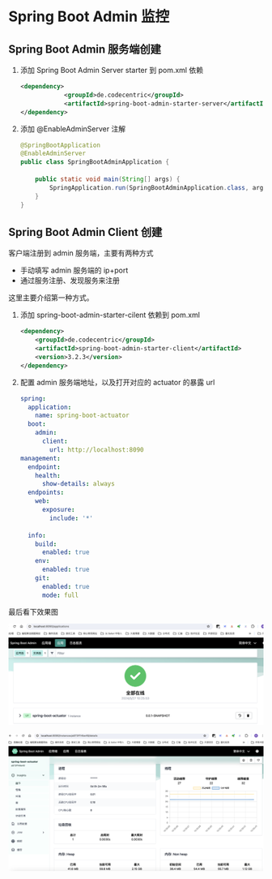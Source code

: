 # Spring Boot Admin 监控

## Spring Boot Admin 服务端创建

1. 添加 Spring Boot Admin Server starter 到 pom.xml 依赖

   ```xml
   <dependency>
               <groupId>de.codecentric</groupId>
               <artifactId>spring-boot-admin-starter-server</artifactId>
   </dependency>
   ```

   

2. 添加 @EnableAdminServer 注解

   ```java
   @SpringBootApplication
   @EnableAdminServer
   public class SpringBootAdminApplication {
   
       public static void main(String[] args) {
           SpringApplication.run(SpringBootAdminApplication.class, args);
       }
   }
   ```



## Spring Boot Admin Client 创建

客户端注册到 admin 服务端，主要有两种方式

- 手动填写 admin 服务端的 ip+port
- 通过服务注册、发现服务来注册

这里主要介绍第一种方式。

1. 添加 spring-boot-admin-starter-cilent 依赖到 pom.xml

   ```xml
   <dependency>
       <groupId>de.codecentric</groupId>
       <artifactId>spring-boot-admin-starter-client</artifactId>
       <version>3.2.3</version>
   </dependency>
   ```

2. 配置 admin 服务端地址，以及打开对应的 actuator 的暴露 url

   ```yaml
   spring:
     application:
       name: spring-boot-actuator
     boot:
       admin:
         client:
           url: http://localhost:8090
   management:
     endpoint:
       health:
         show-details: always
     endpoints:
       web:
         exposure:
           include: '*'
   
     info:
       build:
         enabled: true
       env:
         enabled: true
       git:
         enabled: true
         mode: full
   ```



最后看下效果图

![image-20240527102608679](src/main/resources/statics/image-20240527102608679.png)

![image-20240527102855182](src/main/resources/statics/image-20240527102855182.png)



